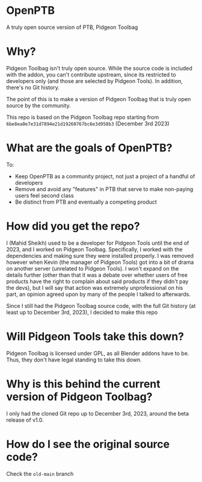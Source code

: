 # OpenPTB
A truly open source version of PTB, Pidgeon Toolbag

# Why?
Pidgeon Toolbag isn't truly open source. While the source code is included with the addon, you can't contribute upstream, since its restricted to developers only (and those are selected by Pidgeon Tools). In addition, there's no Git history. 

The point of this is to make a version of Pidgeon Toolbag that is truly open source by the community.

This repo is based on the Pidgeon Toolbag repo starting from `6be8ea0e7e31d7894e21d19260767bc6e3d958b3` (December 3rd 2023)

# What are the goals of OpenPTB?
To:
- Keep OpenPTB as a community project, not just a project of a handful of developers
- Remove and avoid any "features" in PTB that serve to make non-paying users feel second class
- Be distinct from PTB and eventually a competing product

# How did you get the repo?
I (Mahid Sheikh) used to be a developer for Pidgeon Tools until the end of 2023, and I worked on Pidgeon Toolbag. Specifically, I worked with the dependencies and making sure they were installed properly. I was removed however when Kevin (the manager of Pidgeon Tools) got into a bit of drama on another server (unrelated to Pidgeon Tools). I won't expand on the details further (other than that it was a debate over whether users of free products have the right to complain about said products if they didn't pay the devs), but I will say that action was extremely unprofessional on his part, an opinion agreed upon by many of the people I talked to afterwards.

Since I still had the Pidgeon Toolbag source code, with the full Git history (at least up to December 3rd, 2023), I decided to make this repo

# Will Pidgeon Tools take this down?
Pidgeon Toolbag is licensed under GPL, as all Blender addons have to be. Thus, they don't have legal standing to take this down.

# Why is this behind the current version of Pidgeon Toolbag?
I only had the cloned Git repo up to December 3rd, 2023, around the beta release of v1.0.

# How do I see the original source code?
Check the `old-main` branch
